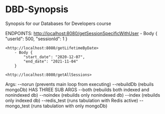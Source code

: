 # DBD-Synopsis

Synopsis for our Databases for Developers course

ENDPOINTS:
    <http://localhost:8080/getSessionSpecificWithUser>
        - Body {
            "userId": 500,
            "sessionId": 1
        }

    <http://localhost:8080/getLifetimeByDate>
        - Body {
            "start_date": "2020-12-07",
            "end_date": "2021-11-04"
        }

    <http://localhost:8080/getAllSessions>


Args:
    --norun (prevents main loop from executing)
    --rebuildDb (rebuils mongoDb) HAS THREE SUB ARGS
        --both (rebuilds both indexed and nonindexed db)
        --noindex (rebuilds only nonindexed db)
        --index (rebuilds only indexed db)
    --redis_test (runs tabulation with Redis active)
    --mongo_test (runs tabulation with only mongoDb)
    
